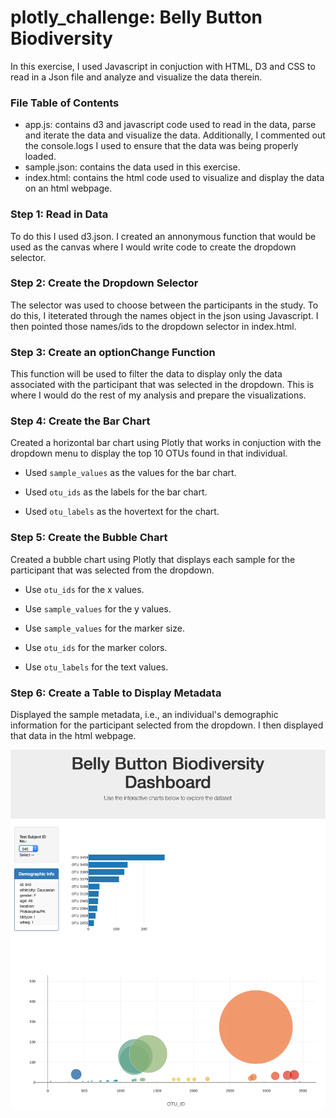 # plotly_challenge: Belly Button Biodiversity

In this exercise, I used Javascript in conjuction with HTML, D3 and CSS to read in a Json file and analyze and visualize the data therein.

### File Table of Contents
- app.js: contains d3 and javascript code used to read in the data, parse and iterate the data and visualize the data. Additionally, I commented out the console.logs I used to ensure that the data was being properly loaded.
- sample.json: contains the data used in this exercise.
- index.html: contains the html code used to visualize and display the data on an html webpage.

### Step 1: Read in Data
To do this I used d3.json. I created an annonymous function that would be used as the canvas where I would write code to create the dropdown selector.

### Step 2: Create the Dropdown Selector
The selector was used to choose between the participants in the study. To do this, I iteterated through the names object in the json using Javascript. I then pointed those names/ids to the dropdown selector in index.html.

### Step 3: Create an optionChange Function
This function will be used to filter the data to display only the data associated with the participant that was selected in the dropdown. This is where I would do the rest of my analysis and prepare the visualizations.

### Step 4: Create the Bar Chart
Created a horizontal bar chart using Plotly that works in conjuction with the dropdown menu to display the top 10 OTUs found in that individual.

* Used `sample_values` as the values for the bar chart.

* Used `otu_ids` as the labels for the bar chart.

* Used `otu_labels` as the hovertext for the chart.

### Step 5: Create the Bubble Chart
Created a bubble chart using Plotly that displays each sample for the participant that was selected from the dropdown.

* Use `otu_ids` for the x values.

* Use `sample_values` for the y values.

* Use `sample_values` for the marker size.

* Use `otu_ids` for the marker colors.

* Use `otu_labels` for the text values.

### Step 6: Create a Table to Display Metadata
Displayed the sample metadata, i.e., an individual's demographic information for the participant selected from the dropdown. I then displayed that data in the html webpage.
  
![Project Screen Shot](belly_button_biodiversity/Images/belly_button_biodiversity.png)
